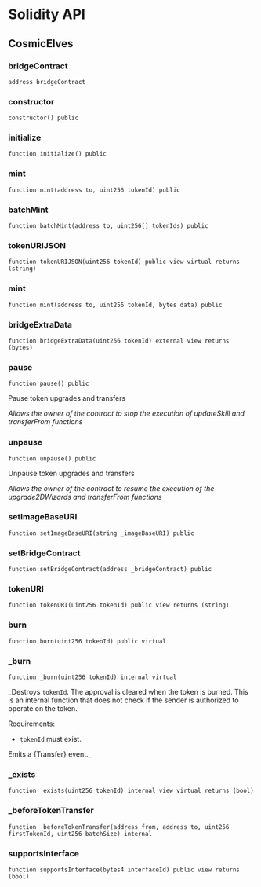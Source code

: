 # Solidity API

## CosmicElves

### bridgeContract

```solidity
address bridgeContract
```

### constructor

```solidity
constructor() public
```

### initialize

```solidity
function initialize() public
```

### mint

```solidity
function mint(address to, uint256 tokenId) public
```

### batchMint

```solidity
function batchMint(address to, uint256[] tokenIds) public
```

### tokenURIJSON

```solidity
function tokenURIJSON(uint256 tokenId) public view virtual returns (string)
```

### mint

```solidity
function mint(address to, uint256 tokenId, bytes data) public
```

### bridgeExtraData

```solidity
function bridgeExtraData(uint256 tokenId) external view returns (bytes)
```

### pause

```solidity
function pause() public
```

Pause token upgrades and transfers

_Allows the owner of the contract to stop the execution of
     updateSkill and transferFrom functions_

### unpause

```solidity
function unpause() public
```

Unpause token upgrades and transfers

_Allows the owner of the contract to resume the execution of
     the upgrade2DWizards and transferFrom functions_

### setImageBaseURI

```solidity
function setImageBaseURI(string _imageBaseURI) public
```

### setBridgeContract

```solidity
function setBridgeContract(address _bridgeContract) public
```

### tokenURI

```solidity
function tokenURI(uint256 tokenId) public view returns (string)
```

### burn

```solidity
function burn(uint256 tokenId) public virtual
```

### _burn

```solidity
function _burn(uint256 tokenId) internal virtual
```

_Destroys `tokenId`.
The approval is cleared when the token is burned.
This is an internal function that does not check if the sender is authorized to operate on the token.

Requirements:

- `tokenId` must exist.

Emits a {Transfer} event._

### _exists

```solidity
function _exists(uint256 tokenId) internal view virtual returns (bool)
```

### _beforeTokenTransfer

```solidity
function _beforeTokenTransfer(address from, address to, uint256 firstTokenId, uint256 batchSize) internal
```

### supportsInterface

```solidity
function supportsInterface(bytes4 interfaceId) public view returns (bool)
```


